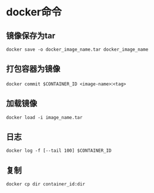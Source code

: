 # docker命令

## 镜像保存为tar

`docker save -o docker_image_name.tar docker_image_name`

## 打包容器为镜像

`docker commit $CONTAINER_ID <image-name>`:`<tag>`

## 加载镜像

`docker load -i image_name.tar`

## 日志

`docker log -f [--tail 100] $CONTAINER_ID`

## 复制

`docker cp dir container_id:dir`
